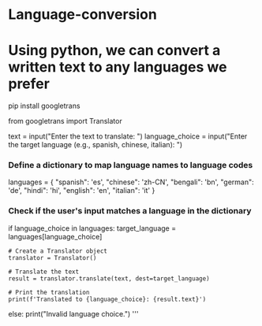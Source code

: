 # Language-conversion
# Using python, we can convert a written text to any languages we prefer


pip install googletrans

from googletrans import Translator

text = input("Enter the text to translate: ")
language_choice = input("Enter the target language (e.g., spanish, chinese, italian): ")

### Define a dictionary to map language names to language codes
languages = {
    "spanish": 'es',
    "chinese": 'zh-CN',
    "bengali": 'bn',
    "german": 'de',
    "hindi": 'hi',
    "english": 'en',
    "italian": 'it'
}

### Check if the user's input matches a language in the dictionary
if language_choice in languages:
    target_language = languages[language_choice]
    
    # Create a Translator object
    translator = Translator()

    # Translate the text
    result = translator.translate(text, dest=target_language)

    # Print the translation
    print(f'Translated to {language_choice}: {result.text}')
else:
    print("Invalid language choice.")
'''

